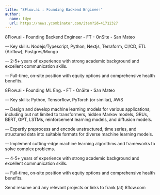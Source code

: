 ```yaml
---
title: "8Flow.ai : Founding Backend Engineer"
author:
  name: fdye
  url: https://news.ycombinator.com/item?id=41712327
---
```

8Flow.ai - Founding Backend Engineer - FT - OnSite - San Mateo

-- Key skills: Nodejs&#x2F;Typescript, Python, Nextjs, Terraform, CI&#x2F;CD, ETL (Airflow), Postgres&#x2F;Mongo

-- 2-5+ years of experience with strong academic background and excellent communication skills.

-- Full-time, on-site position with equity options and comprehensive health benefits.

8Flow.ai - Founding ML Eng. - FT - OnSite - San Mateo

-- Key skills: Python, Tensorflow, PyTorch (or similar), AWS

-- Design and develop machine learning models for various applications, including but not limited to transformers, hidden Markov models, GRUs, BERT, GPT, LSTMs, reinforcement learning models, and diffusion models.

-- Expertly preprocess and encode unstructured, time series, and structured data into suitable formats for diverse machine learning models.

-- Implement cutting-edge machine learning algorithms and frameworks to solve complex problems.

-- 4-5+ years of experience with strong academic background and excellent communication skills.

-- Full-time, on-site position with equity options and comprehensive health benefits.

Send resume and any relevant projects or links to frank (at) 8flow.com
<JobApplication />
